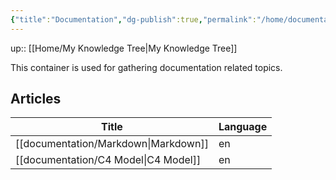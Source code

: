 ```yaml
---
{"title":"Documentation","dg-publish":true,"permalink":"/home/documentation/","dgPassFrontmatter":true}
---
```


up:: [[Home/My Knowledge Tree\|My Knowledge Tree]]

This container is used for gathering documentation related topics.

## Articles
| Title                                   | Language |
| --------------------------------------- | -------- |
| [[documentation/Markdown\|Markdown]] | en       |
| [[documentation/C4 Model\|C4 Model]] | en       |

